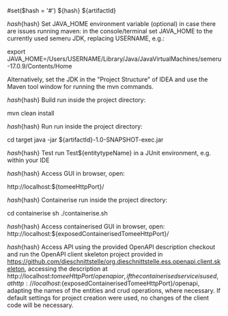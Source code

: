#set($hash = '#')
${hash} ${artifactId}

${hash}${hash} Set JAVA_HOME environment variable (optional)
in case there are issues running maven: in the console/terminal set JAVA_HOME to the currently used semeru JDK, replacing USERNAME, e.g.:

export JAVA_HOME=/Users/USERNAME/Library/Java/JavaVirtualMachines/semeru-17.0.9/Contents/Home

Alternatively, set the JDK in the "Project Structure" of IDEA and use the Maven tool window for running the mvn commands.

${hash}${hash} Build
run inside the project directory:

mvn clean install

${hash}${hash} Run
run inside the project directory:

cd target
java -jar ${artifactId}-1.0-SNAPSHOT-exec.jar

${hash}${hash} Test
run Test${entitytypeName} in a JUnit environment, e.g. within your IDE

${hash}${hash} Access GUI
in browser, open: 

http://localhost:${tomeeHttpPort}/

${hash}${hash} Containerise
run inside the project directory:

cd containerise
sh ./containerise.sh

${hash}${hash} Access containerised GUI
in browser, open:
http://localhost:${exposedContainerisedTomeeHttpPort}/

${hash}${hash} Access API using the provided OpenAPI description
checkout and run the OpenAPI client skeleton project provided in https://github.com/dieschnittstelle/org.dieschnittstelle.ess.openapi.client.skeleton, accessing the description at http://localhost:${tomeeHttpPort}/openapi or, if the containerised service is used, at http://localhost:${exposedContainerisedTomeeHttpPort}/openapi, adapting the names of the entities and crud operations, where necessary. If default settings for project creation were used, no changes of the client code will be necessary. 


